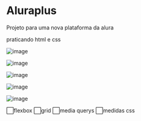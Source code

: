 # Aluraplus
Projeto para uma nova plataforma da alura

praticando html e css

![image](https://user-images.githubusercontent.com/103138394/224453699-68f7b61e-1008-4b43-a790-4cf8adbf6583.png)





![image](https://user-images.githubusercontent.com/103138394/224453711-65a70e0c-973e-44eb-996d-7cca6add0707.png)






![image](https://user-images.githubusercontent.com/103138394/224453722-00bd6787-8f0d-449d-a64b-2868f912df87.png)







![image](https://user-images.githubusercontent.com/103138394/224453736-6a01c337-93ff-4177-ac00-86b4ea82a867.png)




![image](https://user-images.githubusercontent.com/103138394/224453754-90942a3b-8f81-4196-9056-faeb32f4df62.png)



⬜flexbox
⬜grid
⬜media querys
⬜medidas css
